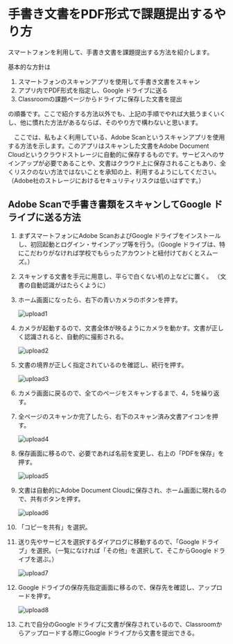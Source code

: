 # 手書き文書をPDF形式で課題提出するやり方

スマートフォンを利用して、手書き文書を課題提出する方法を紹介します。



基本的な方針は

1. スマートフォンのスキャンアプリを使用して手書き文書をスキャン
2. アプリ内でPDF形式を指定し、Google ドライブに送る
3. Classroomの課題ページからドライブに保存した文書を提出

の順番です。ここで紹介する方法以外でも、上記の手順でやれば大抵うまくいくし、他に慣れた方法があるならば、そのやり方で構わないと思います。

　ここでは、私もよく利用している、Adobe Scanというスキャンアプリを使用する方法を示します。このアプリはスキャンした文書をAdobe Document Cloudというクラウドストレージに自動的に保存するものです。サービスへのサインアップが必要であることや、文書はクラウド上に保存されることもあり、全くリスクのない方法ではないことを承知の上、利用するようにしてください。（Adobe社のストレージにおけるセキュリティリスクは低いはずです。）



## Adobe Scanで手書き書類をスキャンしてGoogle ドライブに送る方法

1. まずスマートフォンにAdobe ScanおよびGoogle ドライブをインストールし、初回起動とログイン・サインアップ等を行う。（Google ドライブは、特にこだわりがなければ学校でもらったアカウントと紐付けておくとスムーズ。）

2. スキャンする文書を手元に用意し、平らで白くない机の上などに置く。
   （文書の自動認識がはたらくように）
   
3. ホーム画面になったら、右下の青いカメラのボタンを押す。

   ![upload1](pictures/upload1.png)

   

4. カメラが起動するので、文書全体が映るようにカメラを動かす。文書が正しく認識されると、自動的に撮影される。

   ![upload2](pictures/upload2.png)

   

5. 文書の境界が正しく指定されているのを確認し、続行を押す。

   ![upload3](pictures/upload3.png)

   

6. カメラ画面に戻るので、全てのページをスキャンするまで、4，5を繰り返す。

7. 全ページのスキャンか完了したら、右下のスキャン済み文書アイコンを押す。

   ![upload4](pictures/upload4.png)

   

8. 保存画面に移るので、必要であれば名前を変更し、右上の「PDFを保存」を押す。

   ![upload5](pictures/upload5.png)

   

9. 文書は自動的にAdobe Document Cloudに保存され、ホーム画面に現れるので、共有ボタンを押す。

   ![upload6](pictures/upload6.png)

   

10. 「コピーを共有」を選択。

11. 送り先やサービスを選択するダイアログに移動するので、「Google ドライブ」を選択。（一覧になければ「その他」を選択して、そこからGoogle ドライブを選ぶ。）

    ![upload7](pictures/upload7.png)

    

12. Google ドライブの保存先指定画面に移るので、保存先を確認し、アップロードを押す。

    ![upload8](pictures/upload8.png)

    

13. これで自分のGoogle ドライブに文書が保存されているので、Classroomからアップロードする際にGoogle ドライブから文書を提出できる。

